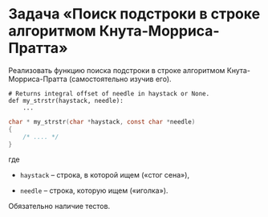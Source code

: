 # Задача «Поиск подстроки в строке алгоритмом Кнута-Морриса-Пратта»

Реализовать функцию поиска подстроки в строке алгоритмом
Кнута-Морриса-Пратта (самостоятельно изучив его).

```pyton
# Returns integral offset of needle in haystack or None.
def my_strstr(haystack, needle):
    ...
```

```c
char * my_strstr(char *haystack, const char *needle)
{
    /* .... */
}
```

где

* `haystack` – строка, в которой ищем («стог сена»),

* `needle` – строка, которую ищем («иголка»).

Обязательно наличие тестов.
